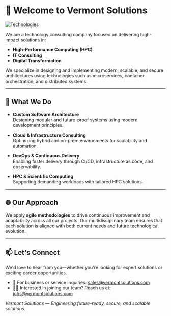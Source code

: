 # 👋 Welcome to Vermont Solutions

![Technologies](https://img.shields.io/badge/Technologies-HPC%20|%20DevOps%20|%20Cloud%20|%20IaC-blue?style=flat-square)

We are a technology consulting company focused on delivering high-impact solutions in:

- **High-Performance Computing (HPC)**
- **IT Consulting**
- **Digital Transformation**

We specialize in designing and implementing modern, scalable, and secure architectures using technologies such as microservices, container orchestration, and distributed systems.

---

## 🚀 What We Do

- **Custom Software Architecture**  
  Designing modular and future-proof systems using modern development principles.

- **Cloud & Infrastructure Consulting**  
  Optimizing hybrid and on-prem environments for scalability and automation.

- **DevOps & Continuous Delivery**  
  Enabling faster delivery through CI/CD, infrastructure as code, and observability.

- **HPC & Scientific Computing**  
  Supporting demanding workloads with tailored HPC solutions.

---

## 🌐 Our Approach

We apply **agile methodologies** to drive continuous improvement and adaptability across all our projects. Our multidisciplinary team ensures that each solution is aligned with both current needs and future technological evolution.

---

## 📫 Let's Connect

We'd love to hear from you—whether you're looking for expert solutions or exciting career opportunities.

- 💼 For business or service inquiries: [sales@vermontsolutions.com](mailto:sales@vermontsolutions.com)
- 🧑‍💻 Interested in joining our team? Reach us at: [jobs@vermontsolutions.com](mailto:jobs@vermontsolutions.com)

_Vermont Solutions — Engineering future-ready, secure, and scalable solutions._
